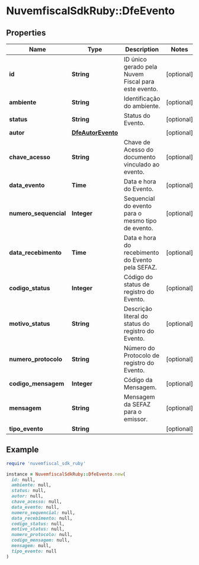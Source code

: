 # NuvemfiscalSdkRuby::DfeEvento

## Properties

| Name | Type | Description | Notes |
| ---- | ---- | ----------- | ----- |
| **id** | **String** | ID único gerado pela Nuvem Fiscal para este evento. | [optional] |
| **ambiente** | **String** | Identificação do ambiente. | [optional] |
| **status** | **String** | Status do Evento. | [optional] |
| **autor** | [**DfeAutorEvento**](DfeAutorEvento.md) |  | [optional] |
| **chave_acesso** | **String** | Chave de Acesso do documento vinculado ao evento. | [optional] |
| **data_evento** | **Time** | Data e hora do Evento. | [optional] |
| **numero_sequencial** | **Integer** | Sequencial do evento para o mesmo tipo de evento. | [optional] |
| **data_recebimento** | **Time** | Data e hora do recebimento do Evento pela SEFAZ. | [optional] |
| **codigo_status** | **Integer** | Código do status de registro do Evento. | [optional] |
| **motivo_status** | **String** | Descrição literal do status do registro do Evento. | [optional] |
| **numero_protocolo** | **String** | Número do Protocolo de registro do Evento. | [optional] |
| **codigo_mensagem** | **Integer** | Código da Mensagem. | [optional] |
| **mensagem** | **String** | Mensagem da SEFAZ para o emissor. | [optional] |
| **tipo_evento** | **String** |  | [optional] |

## Example

```ruby
require 'nuvemfiscal_sdk_ruby'

instance = NuvemfiscalSdkRuby::DfeEvento.new(
  id: null,
  ambiente: null,
  status: null,
  autor: null,
  chave_acesso: null,
  data_evento: null,
  numero_sequencial: null,
  data_recebimento: null,
  codigo_status: null,
  motivo_status: null,
  numero_protocolo: null,
  codigo_mensagem: null,
  mensagem: null,
  tipo_evento: null
)
```

